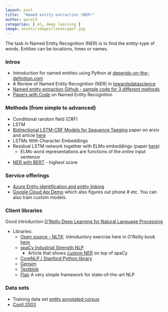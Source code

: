 ```yaml
---
layout: post
title:  "Named entity extraction (NER)"
author: gerald
categories: [ ml, deep learning ]
image: assets/images/landscape7.jpg
---
```



The task in Named Entity Recognition (NER) is to find the entity-type of words. Entities can be locations, times or names. 

### Intros
* Introduction for named entities using Python at [depends-on-the-definition.com](https://www.depends-on-the-definition.com/introduction-named-entity-recognition-python)
* A Review of Named Entity Recognition (NER) in [towardsdatascience](https://towardsdatascience.com/a-review-of-named-entity-recognition-ner-using-automatic-summarization-of-resumes-5248a75de175)
* [Named entity extraction Github - sample code for 3 different methods](https://github.com/guillaumegenthial/tf_ner)
* [Papers with Code](https://www.paperswithcode.com/task/named-entity-recognition-ner) on Named Entity Recognition 

### Methods (from simple to advanced)
- Conditional random field (CRF) 
- LSTM
- [Bidirectional LSTM-CRF Models for Sequence Tagging](https://arxiv.org/abs/1508.01991) paper on arxiv and article [here](https://www.depends-on-the-definition.com/sequence-tagging-lstm-crf/) 
- LSTMs With Character Embeddings 
- Residual LSTM network together with ELMo embeddings (paper [here](https://arxiv.org/pdf/1802.05365.pdf))
    - ELMo word representations are functions of the *entire* input sentence
- [NER with BERT](https://www.depends-on-the-definition.com/named-entity-recognition-with-bert/) - highest score


### Service offerings 

* [Azure Entity identification and entity linking](https://docs.microsoft.com/en-us/azure/cognitive-services/text-analytics/how-tos/text-analytics-how-to-entity-linking) 
* [Google Cloud Api Demo](https://cloud.google.com/natural-language/#natural-language-api-demo) which also figures out phone # etc. You can also train custom models.

### Client libraries

Good introduction [O'Reilly Deep Learning for Natural Language Processing](https://learning.oreilly.com/library/view/deep-learning-for/9781838550295/)

- Libraries:
    - [Open source - NLTK](https://www.nltk.org/). Introductory exercise here in O'Reilly book [here](https://learning.oreilly.com/library/view/deep-learning-for/9781838550295/C13783_02_Epub_Final_SZ.xhtml#_idParaDest-67)
    - [spaCy Industrial Strength NLP](https://spacy.io/)
        - Article that shows [custom NER](https://towardsdatascience.com/custom-named-entity-recognition-using-spacy-7140ebbb3718) on top of spaCy
    - [CoreNLP / Stanford Python library](https://stanfordnlp.github.io/stanfordnlp/)
    - [Gensim](https://radimrehurek.com/gensim/)
    - [Textblob](https://textblob.readthedocs.io/en/dev/api_reference.html#module-textblob.en.np_extractors)
    - [Flair](https://github.com/flairNLP/flair) A very simple framework for state-of-the-art NLP


### Data sets
- Training data set [entity annotated corpus](https://www.kaggle.com/abhinavwalia95/entity-annotated-corpus) 
- [Conll 2003](https://www.paperswithcode.com/sota/named-entity-recognition-ner-on-conll-2003)










